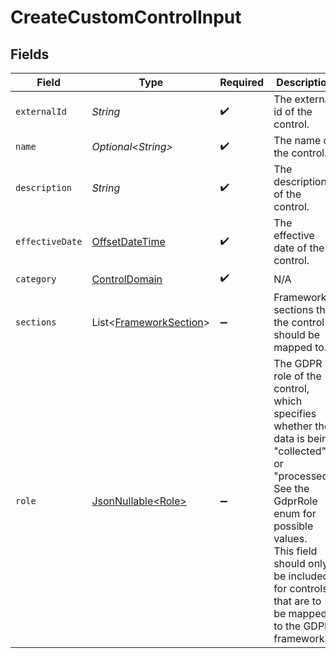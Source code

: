 # CreateCustomControlInput


## Fields

| Field                                                                                                                                                                                                                                       | Type                                                                                                                                                                                                                                        | Required                                                                                                                                                                                                                                    | Description                                                                                                                                                                                                                                 |
| ------------------------------------------------------------------------------------------------------------------------------------------------------------------------------------------------------------------------------------------- | ------------------------------------------------------------------------------------------------------------------------------------------------------------------------------------------------------------------------------------------- | ------------------------------------------------------------------------------------------------------------------------------------------------------------------------------------------------------------------------------------------- | ------------------------------------------------------------------------------------------------------------------------------------------------------------------------------------------------------------------------------------------- |
| `externalId`                                                                                                                                                                                                                                | *String*                                                                                                                                                                                                                                    | :heavy_check_mark:                                                                                                                                                                                                                          | The external id of the control.                                                                                                                                                                                                             |
| `name`                                                                                                                                                                                                                                      | *Optional\<String>*                                                                                                                                                                                                                         | :heavy_check_mark:                                                                                                                                                                                                                          | The name of the control.                                                                                                                                                                                                                    |
| `description`                                                                                                                                                                                                                               | *String*                                                                                                                                                                                                                                    | :heavy_check_mark:                                                                                                                                                                                                                          | The description of the control.                                                                                                                                                                                                             |
| `effectiveDate`                                                                                                                                                                                                                             | [OffsetDateTime](https://docs.oracle.com/javase/8/docs/api/java/time/OffsetDateTime.html)                                                                                                                                                   | :heavy_check_mark:                                                                                                                                                                                                                          | The effective date of the control.                                                                                                                                                                                                          |
| `category`                                                                                                                                                                                                                                  | [ControlDomain](../../models/components/ControlDomain.md)                                                                                                                                                                                   | :heavy_check_mark:                                                                                                                                                                                                                          | N/A                                                                                                                                                                                                                                         |
| `sections`                                                                                                                                                                                                                                  | List\<[FrameworkSection](../../models/components/FrameworkSection.md)>                                                                                                                                                                      | :heavy_minus_sign:                                                                                                                                                                                                                          | Framework sections that the control should be mapped to.                                                                                                                                                                                    |
| `role`                                                                                                                                                                                                                                      | [JsonNullable\<Role>](../../models/components/Role.md)                                                                                                                                                                                      | :heavy_minus_sign:                                                                                                                                                                                                                          | The GDPR role of the control, which specifies whether the data is being "collected" or "processed". See the GdprRole enum for possible values.<br/>This field should only be included for controls that are to be mapped to the GDPR framework. |